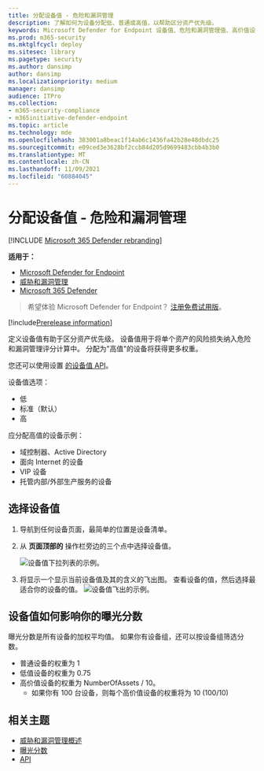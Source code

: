 ```yaml
---
title: 分配设备值 - 危险和漏洞管理
description: 了解如何为设备分配低、普通或高值，以帮助区分资产优先级。
keywords: Microsoft Defender for Endpoint 设备值、危险和漏洞管理值、高价值设备、设备值曝光分数
ms.prod: m365-security
ms.mktglfcycl: deploy
ms.sitesec: library
ms.pagetype: security
ms.author: dansimp
author: dansimp
ms.localizationpriority: medium
manager: dansimp
audience: ITPro
ms.collection:
- m365-security-compliance
- m365initiative-defender-endpoint
ms.topic: article
ms.technology: mde
ms.openlocfilehash: 383001a8beac1f14ab6c1436fa42b28e48dbdc25
ms.sourcegitcommit: e09ced3e3628bf2ccb84d205d9699483cbb4b3b0
ms.translationtype: MT
ms.contentlocale: zh-CN
ms.lasthandoff: 11/09/2021
ms.locfileid: "60884045"
---
```

# <a name="assign-device-value---threat-and-vulnerability-management"></a>分配设备值 - 危险和漏洞管理

[!INCLUDE [Microsoft 365 Defender rebranding](../../includes/microsoft-defender.md)]

**适用于：**

- [Microsoft Defender for Endpoint](https://go.microsoft.com/fwlink/?linkid=2154037)
- [威胁和漏洞管理](next-gen-threat-and-vuln-mgt.md)
- [Microsoft 365 Defender](https://go.microsoft.com/fwlink/?linkid=2118804)

> 希望体验 Microsoft Defender for Endpoint？ [注册免费试用版](https://signup.microsoft.com/create-account/signup?products=7f379fee-c4f9-4278-b0a1-e4c8c2fcdf7e&ru=https://aka.ms/MDEp2OpenTrial?ocid=docs-wdatp-portaloverview-abovefoldlink)。

[!include[Prerelease information](../../includes/prerelease.md)]

定义设备值有助于区分资产优先级。 设备值用于将单个资产的风险损失纳入危险和漏洞管理评分计算中。 分配为"高值"的设备将获得更多权重。

您还可以使用设置 [的设备值 API](set-device-value.md)。

设备值选项：

- 低
- 标准（默认）
- 高

应分配高值的设备示例：

- 域控制器、Active Directory
- 面向 Internet 的设备
- VIP 设备
- 托管内部/外部生产服务的设备

## <a name="choose-device-value"></a>选择设备值

1. 导航到任何设备页面，最简单的位置是设备清单。

2. 从 **页面顶部的** 操作栏旁边的三个点中选择设备值。

    ![设备值下拉列表的示例。](images/tvm-device-value-dropdown.png)

3. 将显示一个显示当前设备值及其的含义的飞出图。 查看设备的值，然后选择最适合你的设备的值。
![设备值飞出的示例。](images/tvm-device-value-flyout.png)

## <a name="how-device-value-impacts-your-exposure-score"></a>设备值如何影响你的曝光分数

曝光分数是所有设备的加权平均值。 如果你有设备组，还可以按设备组筛选分数。

- 普通设备的权重为 1
- 低值设备的权重为 0.75
- 高价值设备的权重为 NumberOfAssets / 10。
    - 如果你有 100 台设备，则每个高价值设备的权重将为 10 (100/10) 

## <a name="related-topics"></a>相关主题

- [威胁和漏洞管理概述](next-gen-threat-and-vuln-mgt.md)
- [曝光分数](tvm-exposure-score.md)
- [API](next-gen-threat-and-vuln-mgt.md#apis)